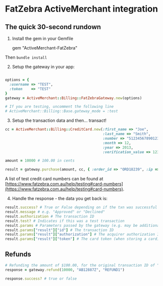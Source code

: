 FatZebra ActiveMerchant integration
===================================

The quick 30-second rundown
---------------------------

1. Install the gem in your Gemfile

    gem "ActiveMerchant-FatZebra"

Then `bundle install`

2. Setup the gateway in your app:

```ruby

options = {
  :username => "TEST",
  :token    => "TEST"
}
gateway = ActiveMerchant::Billing::FatZebraGateway.new(options)

# If you are testing, uncomment the following line
# ActiveMerchant::Billing::Base.gateway_mode = :test
```

3. Setup the transaction data and then... transact!

```ruby
cc = ActiveMerchant::Billing::CreditCard.new(:first_name => "Joe", 
											 :last_name => "Smith",
											 :number => "5123456789012346",
											 :month => 12,
											 :year => 2013,
											 :verification_value => 123)

amount = 10000 # 100.00 in cents

result = gateway.purchase(amount, cc, { :order_id => "ORD18239", :ip => request.ip })
```

A list of test credit card numbers can be found at [https://www.fatzebra.com.au/help/testing#card-numbers](https://www.fatzebra.com.au/help/testing#card-numbers).

4. Handle the response - the data you get back is:

```ruby
result.success? # True or False depending on if the txn was successful
result.message # e.g. "Approved" or "Declined"
result.authorization # The transaction ID
result.test? # Indicates if this was a test transaction
result.params # Parameters passed by the gateway (e.g. may be additional info like fraud review score.)
result.params["result"]["id"] # The transaction ID
result.params["result"]["authorization"] # The acquirer authorization ID
result.params["result"]["token"] # The card token (when storing a card)
```


Refunds
-------
```ruby
# Refunding the amount of $100.00, for the original transaction ID of "AB12887Z"
response = gateway.refund(10000, "AB12887Z", "REFUND1")

response.success? # true or false
```